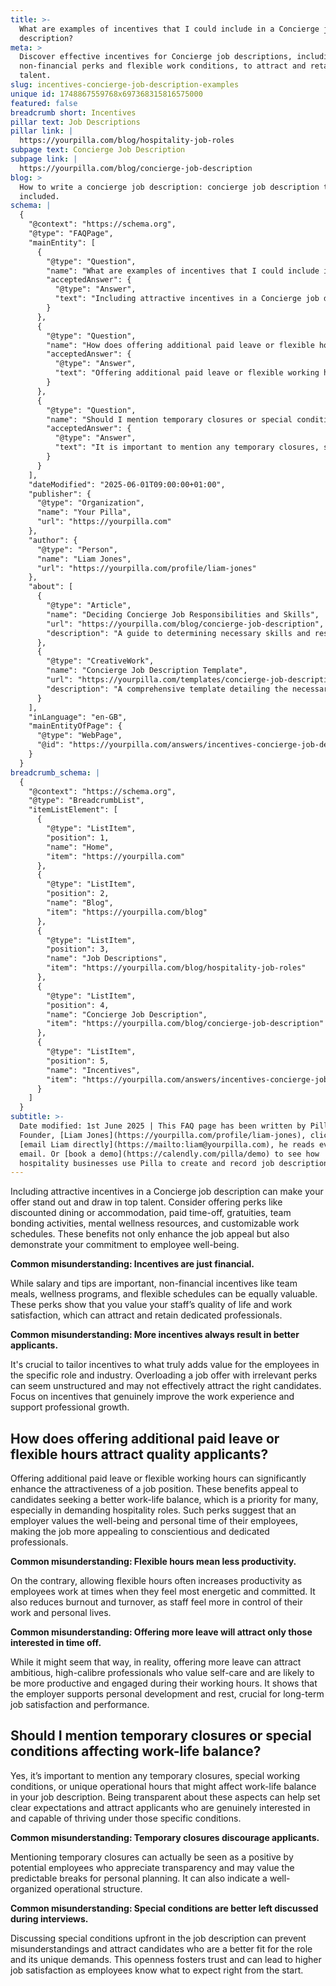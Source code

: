 ```yaml
---
title: >-
  What are examples of incentives that I could include in a Concierge job
  description?
meta: >
  Discover effective incentives for Concierge job descriptions, including
  non-financial perks and flexible work conditions, to attract and retain top
  talent.
slug: incentives-concierge-job-description-examples
unique id: 1748867559768x697368315816575000
featured: false
breadcrumb short: Incentives
pillar text: Job Descriptions
pillar link: |
  https://yourpilla.com/blog/hospitality-job-roles
subpage text: Concierge Job Description
subpage link: |
  https://yourpilla.com/blog/concierge-job-description
blog: >
  How to write a concierge job description: concierge job description template
  included.
schema: |
  {
    "@context": "https://schema.org",
    "@type": "FAQPage",
    "mainEntity": [
      {
        "@type": "Question",
        "name": "What are examples of incentives that I could include in a Concierge job description?",
        "acceptedAnswer": {
          "@type": "Answer",
          "text": "Including attractive incentives in a Concierge job description can help your offer stand out. Consider offering perks such as discounted dining or accommodation, paid time-off, gratuities, team bonding activities, mental wellness resources, and customisable work schedules. These benefits do not only make the job more appealing but also show your commitment to employee well-being."
        }
      },
      {
        "@type": "Question",
        "name": "How does offering additional paid leave or flexible hours attract quality applicants?",
        "acceptedAnswer": {
          "@type": "Answer",
          "text": "Offering additional paid leave or flexible working hours can enhance the attractiveness of a job significantly. These benefits are attractive to candidates seeking a better work-life balance in demanding hospitality roles, suggesting that an employer values their well-being and personal time."
        }
      },
      {
        "@type": "Question",
        "name": "Should I mention temporary closures or special conditions affecting work-life balance?",
        "acceptedAnswer": {
          "@type": "Answer",
          "text": "It is important to mention any temporary closures, special working conditions, or unique operational hours that might affect work-life balance in your job description. Being transparent about these aspects sets clear expectations and attracts applicants who are genuinely interested in and capable of thriving under those specific conditions."
        }
      }
    ],
    "dateModified": "2025-06-01T09:00:00+01:00",
    "publisher": {
      "@type": "Organization",
      "name": "Your Pilla",
      "url": "https://yourpilla.com"
    },
    "author": {
      "@type": "Person",
      "name": "Liam Jones",
      "url": "https://yourpilla.com/profile/liam-jones"
    },
    "about": [
      {
        "@type": "Article",
        "name": "Deciding Concierge Job Responsibilities and Skills",
        "url": "https://yourpilla.com/blog/concierge-job-description",
        "description": "A guide to determining necessary skills and responsibilities for a Concierge position, to ensure optimal job performance."
      },
      {
        "@type": "CreativeWork",
        "name": "Concierge Job Description Template",
        "url": "https://yourpilla.com/templates/concierge-job-description",
        "description": "A comprehensive template detailing the necessary qualifications, skills, and duties for a Concierge role in the hospitality industry."
      }
    ],
    "inLanguage": "en-GB",
    "mainEntityOfPage": {
      "@type": "WebPage",
      "@id": "https://yourpilla.com/answers/incentives-concierge-job-description-examples"
    }
  }
breadcrumb_schema: |
  {
    "@context": "https://schema.org",
    "@type": "BreadcrumbList",
    "itemListElement": [
      {
        "@type": "ListItem",
        "position": 1,
        "name": "Home",
        "item": "https://yourpilla.com"
      },
      {
        "@type": "ListItem",
        "position": 2,
        "name": "Blog",
        "item": "https://yourpilla.com/blog"
      },
      {
        "@type": "ListItem",
        "position": 3,
        "name": "Job Descriptions",
        "item": "https://yourpilla.com/blog/hospitality-job-roles"
      },
      {
        "@type": "ListItem",
        "position": 4,
        "name": "Concierge Job Description",
        "item": "https://yourpilla.com/blog/concierge-job-description"
      },
      {
        "@type": "ListItem",
        "position": 5,
        "name": "Incentives",
        "item": "https://yourpilla.com/answers/incentives-concierge-job-description-examples"
      }
    ]
  }
subtitle: >-
  Date modified: 1st June 2025 | This FAQ page has been written by Pilla
  Founder, [Liam Jones](https://yourpilla.com/profile/liam-jones), click to
  [email Liam directly](https://mailto:liam@yourpilla.com), he reads every
  email. Or [book a demo](https://calendly.com/pilla/demo) to see how
  hospitality businesses use Pilla to create and record job descriptions.
---
```

Including attractive incentives in a Concierge job description can make your offer stand out and draw in top talent. Consider offering perks like discounted dining or accommodation, paid time-off, gratuities, team bonding activities, mental wellness resources, and customizable work schedules. These benefits not only enhance the job appeal but also demonstrate your commitment to employee well-being.

**Common misunderstanding: Incentives are just financial.**

While salary and tips are important, non-financial incentives like team meals, wellness programs, and flexible schedules can be equally valuable. These perks show that you value your staff’s quality of life and work satisfaction, which can attract and retain dedicated professionals.

**Common misunderstanding: More incentives always result in better applicants.**

It's crucial to tailor incentives to what truly adds value for the employees in the specific role and industry. Overloading a job offer with irrelevant perks can seem unstructured and may not effectively attract the right candidates. Focus on incentives that genuinely improve the work experience and support professional growth.

## How does offering additional paid leave or flexible hours attract quality applicants?

Offering additional paid leave or flexible working hours can significantly enhance the attractiveness of a job position. These benefits appeal to candidates seeking a better work-life balance, which is a priority for many, especially in demanding hospitality roles. Such perks suggest that an employer values the well-being and personal time of their employees, making the job more appealing to conscientious and dedicated professionals.

**Common misunderstanding: Flexible hours mean less productivity.**

On the contrary, allowing flexible hours often increases productivity as employees work at times when they feel most energetic and committed. It also reduces burnout and turnover, as staff feel more in control of their work and personal lives.

**Common misunderstanding: Offering more leave will attract only those interested in time off.**

While it might seem that way, in reality, offering more leave can attract ambitious, high-calibre professionals who value self-care and are likely to be more productive and engaged during their working hours. It shows that the employer supports personal development and rest, crucial for long-term job satisfaction and performance.

## Should I mention temporary closures or special conditions affecting work-life balance?

Yes, it’s important to mention any temporary closures, special working conditions, or unique operational hours that might affect work-life balance in your job description. Being transparent about these aspects can help set clear expectations and attract applicants who are genuinely interested in and capable of thriving under those specific conditions.

**Common misunderstanding: Temporary closures discourage applicants.**

Mentioning temporary closures can actually be seen as a positive by potential employees who appreciate transparency and may value the predictable breaks for personal planning. It can also indicate a well-organized operational structure.

**Common misunderstanding: Special conditions are better left discussed during interviews.**

Discussing special conditions upfront in the job description can prevent misunderstandings and attract candidates who are a better fit for the role and its unique demands. This openness fosters trust and can lead to higher job satisfaction as employees know what to expect right from the start.
